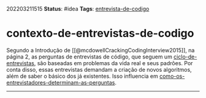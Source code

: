 202203211515
**Status**: #idea
**Tags**: [entrevista-de-codigo](notes/entrevista-de-codigo.md)

# contexto-de-entrevistas-de-codigo
Segundo a Introdução de [[@mcdowellCrackingCodingInterview2015]], na página 2, as perguntas de entrevistas de código, que seguem um [ciclo-de-entrevistas](notes/ciclo-de-entrevistas.md), são baseadas em problemas da vida real e seus padrões. Por conta disso, essas entrevistas demandam a criação de novos algoritmos, além de saber o básico dos já existentes. Isso influencia em [como-os-entrevistadores-determinam-as-perguntas](notes/como-os-entrevistadores-determinam-as-perguntas.md).

---